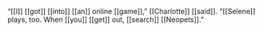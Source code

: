 “[[I]] [[got]] [[into]] [[an]] online [[game]],” [[Charlotte]] [[said]]. “[[Selene]] plays, too. When [[you]] [[get]] out, [[search]] [[Neopets]].”